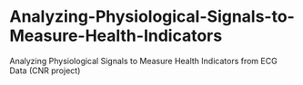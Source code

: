 # Analyzing-Physiological-Signals-to-Measure-Health-Indicators
Analyzing Physiological Signals to Measure Health Indicators from ECG Data (CNR project)
